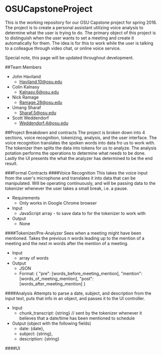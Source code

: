 # OSUCapstoneProject
This is the working repository for our OSU Capstone project for spring 2016. The project is to create a personal assistant utilizing voice analysis to determine what the user is trying to do. The primary object of this project is to distinguish when the user wants to set a meeting and create it automatically for them. The idea is for this to work while the user is talking to a colleague through video chat, or online voice service.

Special note, this page will be updated throughout development.

##Team Members
- John Haviland
  - Haviland.10@osu.edu
- Colin Kalnasy
  - Kalnasy.6@osu.edu
- Nick Ramage
  - Ramage.28@osu.edu
- Umang Sharaf
  - Sharaf.5@osu.edu
- Scott Weddendorf
  - Weddendorf.4@osu.edu

##Project Breakdown and contracts
The project is broken down into 4 sections, voice recognition, tokenizing, analysis, and the user interface. The voice recognition translates the spoken words into data fro us to work with. The tokenizer then splits the data into tokens for us to analyze. The analysis potation performs the operations to determine what needs to be done. Lastly the UI presents the what the analyzer has determined to be the end result.

###Formal Contracts
####Voice Recognition
This takes the voice input from the user's microphone and translates it into data that can be manipulated. Will be operating continuously, and will be passing data to the tokenizer whenever the user takes a small break, i.e. a pause.
- Requirements
  - Only works in Google Chrome browser
- Input
  - JavaScript array - to save data to for the tokenizer to work with
- Output
  - None

####Tokenizer/Pre-Analyzer
Sees when a meeting might have been mentioned. Takes the previous n words leading up to the mention of a meeting and the next m words after the mention of a meeting.
- Input 
	- array of words
- Output
	- JSON
	- Format:
{
	"pre": [words_before_meeting_mention],
	"mention": [words_of_meeting_mention],
	"post": [words_after_meeting_mention]
}

####Analysis
Attempts to parse a date, subject, and description from the input text, puts that info in an object, and passes it to the UI controller.
- Input
	- chunk_transcript: {string}    // sent by the tokenizer whenever it believes that a date/time has been mentioned to schedule
- Output
	(object with the following fields)
	- date: {date},
	- subject: {string},
	- description: {string}
	
####UI
